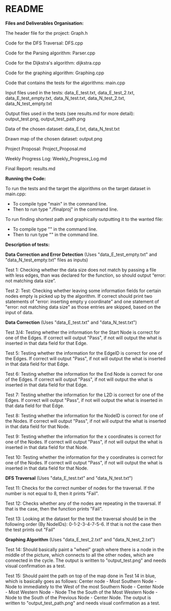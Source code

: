 # README

**Files and Deliverables Organisation:**

The header file for the project: Graph.h

Code for the DFS Traversal: DFS.cpp

Code for the Parsing algorithm: Parser.cpp

Code for the Dijkstra's algorithm: dijkstra.cpp

Code for the graphing algorithm: Graphing.cpp

Code that contains the tests for the algorithms: main.cpp

Input files used in the tests: data_E_test.txt, data_E_test_2.txt, data_E_test_empty.txt, data_N_test.txt, data_N_test_2.txt, data_N_test_empty.txt  

Output files used in the tests (see results.md for more detail): output_test.png, output_test_path.png

Data of the chosen dataset: data_E.txt, data_N_test.txt

Drawn map of the chosen dataset: output.png

Project Proposal: Project_Proposal.md

Weekly Progress Log: Weekly_Progress_Log.md

Final Report: results.md

**Running the Code:**

To run the tests and the target the algorithms on the target dataset in main.cpp:
  - To compile type "main" in the command line.
  - Then to run type "./finalproj" in the command line.

To run finding shortest path and graphically outputting it to the wanted file:
  - To compile type "" in the command line.
  - Then to run type "" in the command line.

**Description of tests:**

**Data Correction and Error Detection** (Uses "data_E_test_empty.txt" and "data_N_test_empty.txt" files as inputs)

Test 1: Checking whether the data size does not match by passing a file with less edges, than was declared for the function, so should output “error: not matching data size”.

Test 2: Test: Checking whether leaving some information fields for certain nodes empty is picked up by the algorithm. If correct should print two statements of "error: inserting empty y coordinate" and one statement of "error: not matching data size" as those entries are skipped, based on the input of data.

**Data Correction** (Uses "data_E_test.txt" and "data_N_test.txt")

Test 3/4: Testing whether the information for the Start Node is correct for one of the Edges. If correct will output "Pass", if not will output the what is inserted in that data field for that Edge.

Test 5: Testing whether the information for the EdgeID is correct for one of the Edges. If correct will output "Pass", if not will output the what is inserted in that data field for that Edge.

Test 6: Testing whether the information for the End Node is correct for one of the Edges. If correct will output "Pass", if not will output the what is inserted in that data field for that Edge.

Test 7: Testing whether the information for the L2D is correct for one of the Edges. If correct will output "Pass", if not will output the what is inserted in that data field for that Edge.

Test 8: Testing whether the information for the NodeID is correct for one of the Nodes. If correct will output "Pass", if not will output the what is inserted in that data field for that Node.

Test 9: Testing whether the information for the x coordinates is correct for one of the Nodes. If correct will output "Pass", if not will output the what is inserted in that data field for that Node.

Test 10: Testing whether the information for the y coordinates is correct for one of the Nodes. If correct will output "Pass", if not will output the what is inserted in that data field for that Node.

**DFS Traversal** (Uses "data_E_test.txt" and "data_N_test.txt")

Test 11: Checks for the correct number of nodes for the traversal. If the number is not equal to 8, then it prints "Fail".

Test 12: Checks whether any of the nodes are repeating in the traversal. If that is the case, then the function prints "Fail".

Test 13: Looking at the dataset for the test the traversal should be in the following order (By NodeIDs): 0-1-2-3-4-7-5-6. If that is not the case then the test prints out "Fail"

**Graphing Algorithm** (Uses "data_E_test_2.txt" and "data_N_test_2.txt")

Test 14: Should basically paint a "wheel" graph where there is a node in the middle of the picture, which connects to all the other nodes, which are connected in the cycle. The output is written to "output_test.png" and needs visual confirmation as a test.

Test 15: Should paint the path on top of the map done in Test 14 in blue, which is basically goes as follows: Center node - Most Southern Node - Node to immediately to the West of the most Southern Node - Center Node - Most Western Node - Node The the South of the Most Western Node - Node to the South of the Previous Node - Center Node. The output is written to "output_test_path.png" and needs visual confirmation as a test.
